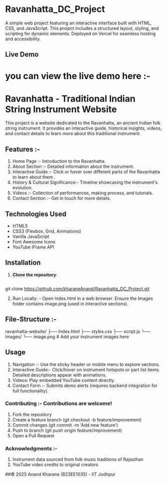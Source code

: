 # Ravanhatta_DC_Project
A simple web project featuring an interactive interface built with HTML, CSS, and JavaScript. This project includes a structured layout, styling, and scripting for dynamic elements. Deployed on Vercel for seamless hosting and accessibility.


## Live Demo 
 # you can view the live demo here :- 

# Ravanhatta - Traditional Indian String Instrument Website 
   This project is a website dedicated to the Ravanhatta, an ancient Indian folk string instrument. It provides an interactive guide, historical insights, videos, and 
   contact details to learn more about this traditional instrument.

## Features :- 
  1) Home Page :- Introduction to the Ravanhatta.
  2) About Section :- Detailed information about the instrument.
  3) Interactive Guide :-  Click or hover over different parts of the Ravanhatta to learn about them .
  4) History & Cultural Significance:- Timeline showcasing the instrument's evolution.
  5) Videos :- Collection of performances, making process, and tutorials.
  6) Contact Section :- Get in touch for more details.


## Technologies Used
- HTML5
- CSS3 (Flexbox, Grid, Animations)
- Vanilla JavaScript
- Font Awesome Icons
- YouTube IFrame API

## Installation
1. **Clone the repository**:
   ```bash 
  git clone https://github.com/kharaneAnand/Ravanhatta_DC_Project.git 
   
   
2. Run Locally: - Open Index.html in a web browser.
                Ensure the Images folder contains image.png (used in interactive sections).

## File-Structure :- 
ravanhatta-website/
├── Index.html
├── styles.css
├── script.js
└── Images/
    └── image.png  # Add your instrument images here



## Usage
1) Navigation :- Use the sticky header or mobile menu to explore sections.
2) Interactive Guide:- Click/hover on instrument hotspots or part list items.
                    Detailed descriptions appear with animations.
3) Videos: Play embedded YouTube content directly.
4) Contact Form :- Submits demo alerts (requires backend integration for full functionality).

 
 
  ### Contributing :- Contributions are welcome!
   1)  Fork the repository           
   2) Create a feature branch (git checkout -b feature/improvement)
   3) Commit changes (git commit -m 'Add new feature')
   4) Push to branch (git push origin feature/improvement)
   5) Open a Pull Request


  ### Acknowledgments :- 
  1) Instrument data sourced from folk music traditions of Rajasthan
  2) YouTube video credits to original creators



##© 2025 Anand Kharane (B23EE1035) - IIT Jodhpur


